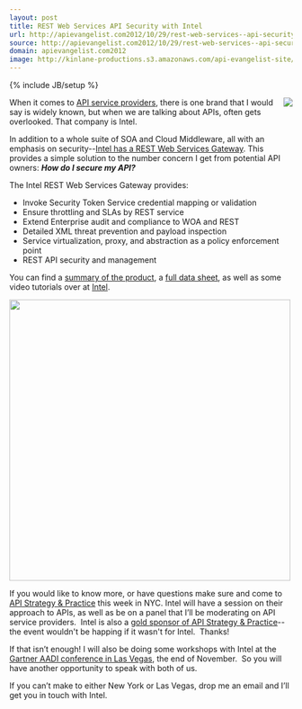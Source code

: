 ```yaml
---
layout: post
title: REST Web Services API Security with Intel
url: http://apievangelist.com2012/10/29/rest-web-services--api-security-with-intel/
source: http://apievangelist.com2012/10/29/rest-web-services--api-security-with-intel/
domain: apievangelist.com2012
image: http://kinlane-productions.s3.amazonaws.com/api-evangelist-site/blog/Intel-IESG-Logo.png
---
```

{% include JB/setup %}<p>
     <a title="REST Web Services &amp; API Security" href="http://cloudsecurity.intel.com/solutions/rest-web-services-api-security"><img src="https://s3.amazonaws.com/kinlane-productions/api-service-providers/intel/Intel-IESG-Logo.png"  align="right" /></a>
</p>
<p>
     When it comes to <a title="API Service Providers" href="http://apievangelist.com/2012/06/15/api-service-provider-roundup-for-2012/">API service providers</a>, there is one brand that I would say is widely known, but when we are talking about APIs, often gets overlooked. That company is Intel.
</p>
<p>
     In addition to a whole suite of SOA and Cloud Middleware, all with an emphasis on security--<a title="REST Web Services &amp; API Security" href="http://cloudsecurity.intel.com/solutions/rest-web-services-api-security">Intel has a REST Web Services Gateway</a>. This provides a simple solution to the number concern I get from potential API owners: <strong><em>How do I secure my API?</em></strong>
</p>
<p>
     The Intel REST Web Services Gateway provides:
</p>
<ul>
     <li>Invoke Security Token Service credential mapping or validation
     </li>
     <li>Ensure throttling and SLAs by REST service
     </li>
     <li>Extend Enterprise audit and compliance to WOA and REST
     </li>
     <li>Detailed XML threat prevention and payload inspection
     </li>
     <li>Service virtualization, proxy, and abstraction as a policy enforcement point
     </li>
     <li>REST API security and management
     </li>
</ul>
<p>
     You can find a <a href="http://cloudsecurity.intel.com/white-papers/enterprise-security-for-rest-soap/">summary of the product</a>, a <a href="http://cloudsecurity.intel.com/data-sheets/expressway-service-gateway/">full data sheet</a>, as well as some video tutorials over at <a href="http://cloudsecurity.intel.com/solutions/rest-web-services-api-security">Intel</a>.
</p>
<p>
     <a title="REST Web Services &amp; API Security" href="http://cloudsecurity.intel.com/solutions/rest-web-services-api-security"><img src="https://s3.amazonaws.com/kinlane-productions/api-service-providers/intel/intel-rest-security.gif"  width="500" /></a>
</p>
<p>
     If you would like to know more, or have questions make sure and come to <a href="http://www.apistrategyconference.com/">API Strategy &amp; Practice</a> this week in NYC. Intel will have a session on their approach to APIs, as well as be on a panel that I’ll be moderating on API service providers.  Intel is also a <a href="http://www.apistrategyconference.com/sponsors.php">gold sponsor of API Strategy &amp; Practice</a>--the event wouldn't be happing if it wasn't for Intel.  Thanks!
</p>
<p>
     If that isn’t enough! I will also be doing some workshops with Intel at the <a href="http://www.gartner.com/technology/summits/na/applications/">Gartner AADI conference in Las Vegas</a>, the end of November.  So you will have another opportunity to speak with both of us.
</p>
<p>
     If you can’t make to either New York or Las Vegas, drop me an email and I’ll get you in touch with Intel.
</p>
